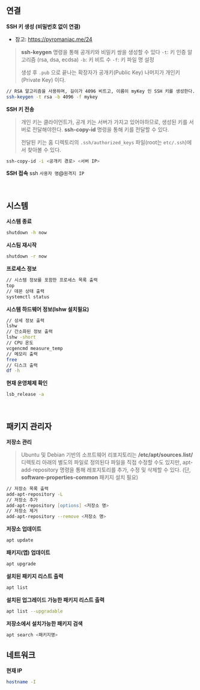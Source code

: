## 연결

**SSH 키 생성 (비밀번호 없이 연결)**
- 참고: https://pyromaniac.me/24
> **ssh-keygen** 명령을 통해 공개키와 비밀키 쌍을 생성할 수 있다
> `-t`: 키 인증 알고리즘 (rsa, dsa, ecdsa)
> `-b`: 키 비트 수
> `-f`: 키 파일 명 설정
>
> 생성 후 `.pub` 으로 끝나는 확장자가 공개키(Public Key) 나머지가 개인키(Private Key) 이다.

```zsh
// RSA 알고리즘을 사용하며, 길이가 4096 비트고, 이름이 myKey 인 SSH 키를 생성한다.
ssh-keygen -t rsa -b 4096 -f mykey
```

**SSH 키 전송**
> 개인 키는 클라이언트가, 공개 키는 서버가 가지고 있어야하므로, 생성된 키를 서버로 전달해야한다.
> **ssh-copy-id** 명령을 통해 키를 전달할 수 있다.
>
> 전달된 키는 홈 디렉토리의 `.ssh/authorized_keys` 파일(root는 `etc/.ssh`)에서 찾아볼 수 있다.

```zsh
ssh-copy-id -i <공개키 경로> <서버 IP>
```

**SSH 접속**
ssh `사용자 명`@`원격지 IP`

</br>

## 시스템
**시스템 종료**
```zsh
shutdown -h now
```

**시스팀 재시작**
```zsh
shutdown -r now
```

**프로세스 정보**
```zsh
// 시스템 정보를 포함한 프로세스 목록 출력
top
// 데몬 상태 출력
systemctl status
```

**시스템 하드웨어 정보(lshw 설치필요)**
```zsh
// 상세 정보 출력
lshw
// 간소화된 정보 출력
lshw -short
// CPU 온도
vcgencmd measure_temp
// 메모리 출력
free
// 디스크 출력
df -h
```

**현재 운영체제 확인**
```zsh
lsb_release -a
```

</br>

## 패키지 관리자
**저장소 관리**
> Ubuntu 및 Debian 기반의 소프트웨어 리포지토리는 **/etc/apt/sources.list/** 디렉토리 아래의 별도의 파일로 정의된다
> 파일을 직접 수정할 수도 있지만, apt-add-repository 명령을 통해 레포지토리를 추가, 수정 및 삭제할 수 있다. (단, **software-properties-common** 패키지 설치 필요)
```zsh
// 저장소 목록 출력
add-apt-repository -L
// 저장소 추가
add-apt-repository [options] <저장소 명>
// 저장소 제거
add-apt-repository --remove <저장소 명>
```
**저장소 업데이트**
```zsh
apt update
```

**패키지(앱) 업데이트**
```zsh
apt upgrade
```

**설치된 패키지 리스트 출력**
```zsh
apt list
```

**설치된 업그레이드 가능한 패키지 리스트 출력**
```zsh
apt list --upgradable
```

**저장소에서 설치가능한 패키지 검색**
```zsh
apt search <패키지명>
```

## 네트워크
**현재 IP**
```zsh
hostname -I
```



